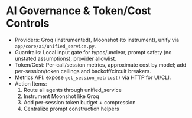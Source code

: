 # AI Governance & Token/Cost Controls

- Providers: Groq (instrumented), Moonshot (to instrument), unify via `app/core/ai/unified_service.py`.
- Guardrails: Local input gate for typos/unclear, prompt safety (no unstated assumptions), provider allowlist.
- Token/Cost: Per-call/session metrics, approximate cost by model; add per-session/token ceilings and backoff/circuit breakers.
- Metrics API: expose `get_session_metrics()` via HTTP for UI/CLI.
- Action Items:
  1) Route all agents through unified_service
  2) Instrument Moonshot like Groq
  3) Add per-session token budget + compression
  4) Centralize prompt construction helpers
